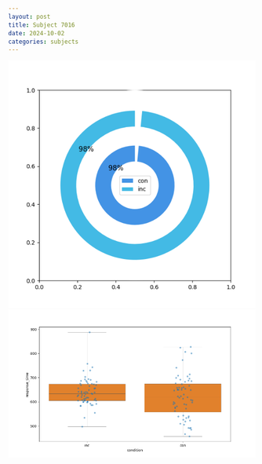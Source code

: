 ```yaml
---
layout: post
title: Subject 7016
date: 2024-10-02
categories: subjects
---
```


![](data/7016/run-1/7016_accuracy_by_condition.png)
![](data/7016/run-1/7016_rt.png)
